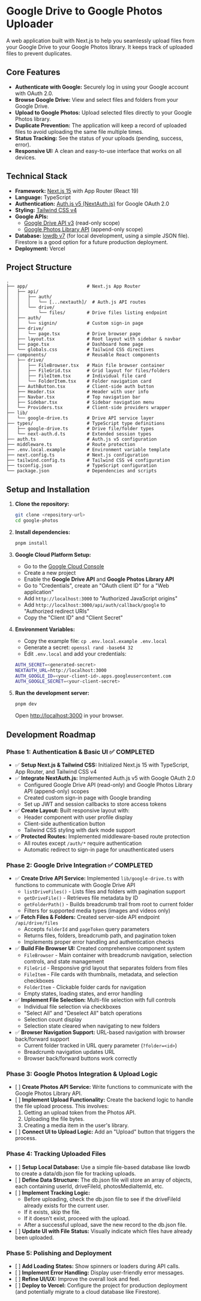 # **Google Drive to Google Photos Uploader**

A web application built with Next.js to help you seamlessly upload files from your Google Drive to your Google Photos library. It keeps track of uploaded files to prevent duplicates.

## **Core Features**

- **Authenticate with Google:** Securely log in using your Google account with OAuth 2.0.
- **Browse Google Drive:** View and select files and folders from your Google Drive.
- **Upload to Google Photos:** Upload selected files directly to your Google Photos library.
- **Duplicate Prevention:** The application will keep a record of uploaded files to avoid uploading the same file multiple times.
- **Status Tracking:** See the status of your uploads (pending, success, error).
- **Responsive UI:** A clean and easy-to-use interface that works on all devices.

## **Technical Stack**

- **Framework:** [Next.js 15](https://nextjs.org/) with App Router (React 19)
- **Language:** TypeScript
- **Authentication:** [Auth.js v5 (NextAuth.js)](https://authjs.dev/) for Google OAuth 2.0
- **Styling:** [Tailwind CSS v4](https://tailwindcss.com/)
- **Google APIs:**
  - [Google Drive API v3](https://developers.google.com/drive/api/v3/about-sdk) (read-only scope)
  - [Google Photos Library API](https://developers.google.com/photos/library/guides/overview) (append-only scope)
- **Database:** [lowdb v7](https://github.com/typicode/lowdb) (for local development, using a simple JSON file). Firestore is a good option for a future production deployment.
- **Deployment:** Vercel

## **Project Structure**

```
.
├── app/                      # Next.js App Router
│   ├── api/
│   │   ├── auth/
│   │   │   └── [...nextauth]/  # Auth.js API routes
│   │   └── drive/
│   │       └── files/        # Drive files listing endpoint
│   ├── auth/
│   │   └── signin/           # Custom sign-in page
│   ├── drive/
│   │   └── page.tsx          # Drive browser page
│   ├── layout.tsx            # Root layout with sidebar & navbar
│   ├── page.tsx              # Dashboard home page
│   └── globals.css           # Tailwind CSS directives
├── components/               # Reusable React components
│   ├── drive/
│   │   ├── FileBrowser.tsx   # Main file browser container
│   │   ├── FileGrid.tsx      # Grid layout for files/folders
│   │   ├── FileItem.tsx      # Individual file card
│   │   └── FolderItem.tsx    # Folder navigation card
│   ├── AuthButton.tsx        # Client-side auth button
│   ├── Header.tsx            # Header with user info
│   ├── Navbar.tsx            # Top navigation bar
│   ├── Sidebar.tsx           # Sidebar navigation menu
│   └── Providers.tsx         # Client-side providers wrapper
├── lib/
│   └── google-drive.ts       # Drive API service layer
├── types/                    # TypeScript type definitions
│   ├── google-drive.ts       # Drive file/folder types
│   └── next-auth.d.ts        # Extended session types
├── auth.ts                   # Auth.js v5 configuration
├── middleware.ts             # Route protection
├── .env.local.example        # Environment variable template
├── next.config.ts            # Next.js configuration
├── tailwind.config.ts        # Tailwind CSS v4 configuration
├── tsconfig.json             # TypeScript configuration
└── package.json              # Dependencies and scripts
```

## **Setup and Installation**

1. **Clone the repository:**

   ```bash
   git clone <repository-url>
   cd google-photos
   ```

2. **Install dependencies:**

   ```bash
   pnpm install
   ```

3. **Google Cloud Platform Setup:**
   - Go to the [Google Cloud Console](https://console.cloud.google.com/)
   - Create a new project
   - Enable the **Google Drive API** and **Google Photos Library API**
   - Go to "Credentials", create an "OAuth client ID" for a "Web application"
   - Add `http://localhost:3000` to "Authorized JavaScript origins"
   - Add `http://localhost:3000/api/auth/callback/google` to "Authorized redirect URIs"
   - Copy the "Client ID" and "Client Secret"

4. **Environment Variables:**
   - Copy the example file: `cp .env.local.example .env.local`
   - Generate a secret: `openssl rand -base64 32`
   - Edit `.env.local` and add your credentials:

   ```bash
   AUTH_SECRET=<generated-secret>
   NEXTAUTH_URL=http://localhost:3000
   AUTH_GOOGLE_ID=<your-client-id>.apps.googleusercontent.com
   AUTH_GOOGLE_SECRET=<your-client-secret>
   ```

5. **Run the development server:**

   ```bash
   pnpm dev
   ```

   Open [http://localhost:3000](http://localhost:3000) in your browser.

## **Development Roadmap**

### **Phase 1: Authentication & Basic UI** ✅ COMPLETED

- ✅ **Setup Next.js & Tailwind CSS:** Initialized Next.js 15 with TypeScript, App Router, and Tailwind CSS v4
- ✅ **Integrate NextAuth.js:** Implemented Auth.js v5 with Google OAuth 2.0
  - Configured Google Drive API (read-only) and Google Photos Library API (append-only) scopes
  - Created custom sign-in page with Google branding
  - Set up JWT and session callbacks to store access tokens
- ✅ **Create Layout:** Built responsive layout with:
  - Header component with user profile display
  - Client-side authentication button
  - Tailwind CSS styling with dark mode support
- ✅ **Protected Routes:** Implemented middleware-based route protection
  - All routes except `/auth/*` require authentication
  - Automatic redirect to sign-in page for unauthenticated users

### **Phase 2: Google Drive Integration** ✅ COMPLETED

- ✅ **Create Drive API Service:** Implemented `lib/google-drive.ts` with functions to communicate with Google Drive API
  - `listDriveFiles()` - Lists files and folders with pagination support
  - `getDriveFile()` - Retrieves file metadata by ID
  - `getFolderPath()` - Builds breadcrumb trail from root to current folder
  - Filters for supported media types (images and videos only)
- ✅ **Fetch Files & Folders:** Created server-side API endpoint `/api/drive/files`
  - Accepts `folderId` and `pageToken` query parameters
  - Returns files, folders, breadcrumb path, and pagination token
  - Implements proper error handling and authentication checks
- ✅ **Build File Browser UI:** Created comprehensive component system
  - `FileBrowser` - Main container with breadcrumb navigation, selection controls, and state management
  - `FileGrid` - Responsive grid layout that separates folders from files
  - `FileItem` - File cards with thumbnails, metadata, and selection checkboxes
  - `FolderItem` - Clickable folder cards for navigation
  - Empty states, loading states, and error handling
- ✅ **Implement File Selection:** Multi-file selection with full controls
  - Individual file selection via checkboxes
  - "Select All" and "Deselect All" batch operations
  - Selection count display
  - Selection state cleared when navigating to new folders
- ✅ **Browser Navigation Support:** URL-based navigation with browser back/forward support
  - Current folder tracked in URL query parameter (`?folder=<id>`)
  - Breadcrumb navigation updates URL
  - Browser back/forward buttons work correctly

### **Phase 3: Google Photos Integration & Upload Logic**

- \[ \] **Create Photos API Service:** Write functions to communicate with the Google Photos Library API.
- \[ \] **Implement Upload Functionality:** Create the backend logic to handle the file upload process. This involves:
  1. Getting an upload token from the Photos API.
  2. Uploading the file bytes.
  3. Creating a media item in the user's library.
- \[ \] **Connect UI to Upload Logic:** Add an "Upload" button that triggers the process.

### **Phase 4: Tracking Uploaded Files**

- \[ \] **Setup Local Database:** Use a simple file-based database like lowdb to create a data/db.json file for tracking uploads.
- \[ \] **Define Data Structure:** The db.json file will store an array of objects, each containing userId, driveFileId, photosMediaItemId, etc.
- \[ \] **Implement Tracking Logic:**
  - Before uploading, check the db.json file to see if the driveFileId already exists for the current user.
  - If it exists, skip the file.
  - If it doesn't exist, proceed with the upload.
  - After a successful upload, save the new record to the db.json file.
- \[ \] **Update UI with File Status:** Visually indicate which files have already been uploaded.

### **Phase 5: Polishing and Deployment**

- \[ \] **Add Loading States:** Show spinners or loaders during API calls.
- \[ \] **Implement Error Handling:** Display user-friendly error messages.
- \[ \] **Refine UI/UX:** Improve the overall look and feel.
- \[ \] **Deploy to Vercel:** Configure the project for production deployment (and potentially migrate to a cloud database like Firestore).

